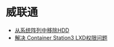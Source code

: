 # 威联通

- [从系统阵列中移除HDD](RemoveHDDFromSysRaid.md)
- [解决 Container Station3 LXD权限问题](ContainerStation3-LXD权限问题.md)